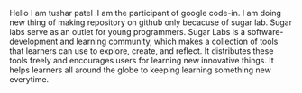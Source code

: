 Hello I am tushar patel .I am the participant of google code-in.
I am doing new thing of making repository on github only becacuse of sugar lab.
Sugar labs serve as an outlet for young programmers.
Sugar Labs is a software-development and learning community, which makes a collection of tools that learners can use to explore, create, and reflect.
It distributes these tools freely and encourages users for learning new innovative things. 
It helps learners all around the globe to keeping learning something new everytime.
